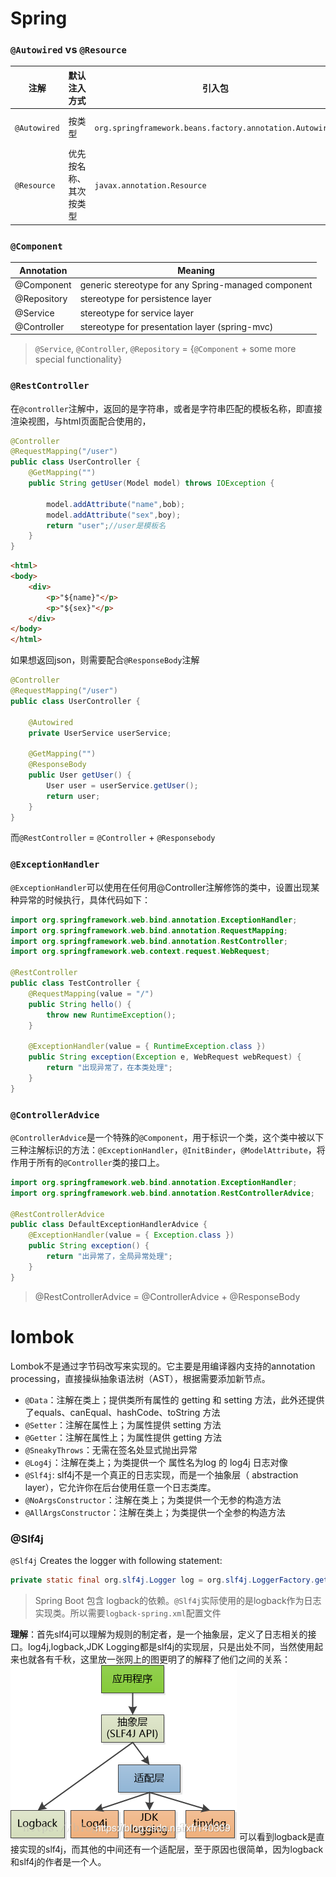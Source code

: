 # Spring

### `@Autowired` vs `@Resource`
注解 | 默认注入方式 | 引入包 | 用法
-- | -- | -- | --
`@Autowired` | 按类型 | `org.springframework.beans.factory.annotation.Autowired` | //按名称注入 <br>@Autowired <br>@Qualifier("userDao")
`@Resource` | 优先按名称、其次按类型 | `javax.annotation.Resource` | // 指定名称 <br>@Resource(name="personServiceImpl2") <br>private PersonService service2;

### `@Component`
Annotation | Meaning
-- | --
@Component | generic stereotype for any Spring-managed component
@Repository | stereotype for persistence layer  
@Service | stereotype for service layer   
@Controller | stereotype for presentation layer (spring-mvc) 
> `@Service`, `@Controller`, `@Repository` = {`@Component` + some more special functionality}

### `@RestController`
在`@controller`注解中，返回的是字符串，或者是字符串匹配的模板名称，即直接渲染视图，与html页面配合使用的，

```java
@Controller
@RequestMapping("/user")
public class UserController {
    @GetMapping("")
    public String getUser(Model model) throws IOException {

        model.addAttribute("name",bob);
        model.addAttribute("sex",boy);
        return "user";//user是模板名
    }
}
```
```html
<html>
<body>
    <div>
        <p>"${name}"</p>
        <p>"${sex}"</p>
    </div>
</body>
</html>
```
如果想返回json，则需要配合`@ResponseBody`注解
```java
@Controller
@RequestMapping("/user")
public class UserController {

    @Autowired
    private UserService userService;
    
    @GetMapping("")
    @ResponseBody
    public User getUser() {
        User user = userService.getUser();
        return user;
    }
}
```
而`@RestController` = `@Controller` + `@Responsebody`



### `@ExceptionHandler`
`@ExceptionHandler`可以使用在任何用@Controller注解修饰的类中，设置出现某种异常的时候执行，具体代码如下：
```java 
import org.springframework.web.bind.annotation.ExceptionHandler;
import org.springframework.web.bind.annotation.RequestMapping;
import org.springframework.web.bind.annotation.RestController;
import org.springframework.web.context.request.WebRequest;
 
@RestController
public class TestController {
	@RequestMapping(value = "/")
	public String hello() {
		throw new RuntimeException();
	}
 
	@ExceptionHandler(value = { RuntimeException.class })
	public String exception(Exception e, WebRequest webRequest) {
		return "出现异常了，在本类处理";
	}
}
```

### `@ControllerAdvice`
`@ControllerAdvice`是一个特殊的`@Component`，用于标识一个类，这个类中被以下三种注解标识的方法：`@ExceptionHandler`，`@InitBinder`，`@ModelAttribute`，将作用于所有的`@Controller`类的接口上。
```java
import org.springframework.web.bind.annotation.ExceptionHandler;
import org.springframework.web.bind.annotation.RestControllerAdvice;
 
@RestControllerAdvice
public class DefaultExceptionHandlerAdvice {
	@ExceptionHandler(value = { Exception.class })
	public String exception() {
		return "出异常了，全局异常处理";
	}
}
```
> @RestControllerAdvice = @ControllerAdvice + @ResponseBody


# lombok
Lombok不是通过字节码改写来实现的。它主要是用编译器内支持的annotation processing，直接操纵抽象语法树（AST），根据需要添加新节点。
- `@Data`：注解在类上；提供类所有属性的 getting 和 setting 方法，此外还提供了equals、canEqual、hashCode、toString 方法
- `@Setter`：注解在属性上；为属性提供 setting 方法
- `@Getter`：注解在属性上；为属性提供 getting 方法
- `@SneakyThrows`：无需在签名处显式抛出异常
- `@Log4j`：注解在类上；为类提供一个 属性名为log 的 log4j 日志对像
- `@Slf4j`: slf4j不是一个真正的日志实现，而是一个抽象层（ abstraction layer），它允许你在后台使用任意一个日志类库。
- `@NoArgsConstructor`：注解在类上；为类提供一个无参的构造方法
- `@AllArgsConstructor`：注解在类上；为类提供一个全参的构造方法

### @Slf4j
`@Slf4j` Creates the logger with following statement:
```java
private static final org.slf4j.Logger log = org.slf4j.LoggerFactory.getLogger(LogExample.class);
```
> Spring Boot 包含 logback的依赖。`@Slf4j`实际使用的是logback作为日志实现类。所以需要`logback-spring.xml`配置文件

**理解**：首先slf4j可以理解为规则的制定者，是一个抽象层，定义了日志相关的接口。log4j,logback,JDK Logging都是slf4j的实现层，只是出处不同，当然使用起来也就各有千秋，这里放一张网上的图更明了的解释了他们之间的关系：
![slf4j](../images/java/slf4j.jpg)
可以看到logback是直接实现的slf4j，而其他的中间还有一个适配层，至于原因也很简单，因为logback和slf4j的作者是一个人。
